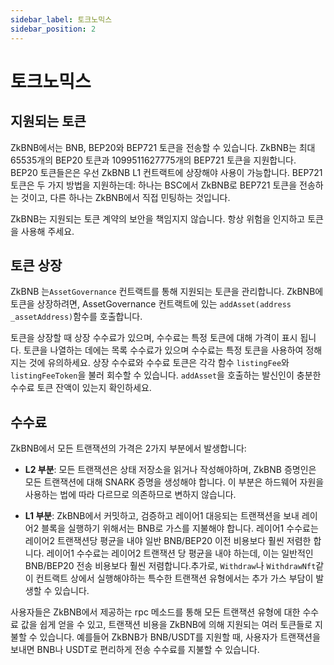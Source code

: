 ```yaml
---
sidebar_label: 토크노믹스
sidebar_position: 2
---
```


# 토크노믹스

## 지원되는 토큰
ZkBNB에서는 BNB, BEP20와 BEP721 토큰을 전송할 수 있습니다. ZkBNB는 최대 65535개의 BEP20 토큰과 1099511627775개의 BEP721 토큰을 지원합니다. BEP20 토큰들은은 우선 ZkBNB L1 컨트랙트에 상장해야 사용이 가능합니다. BEP721 토큰은 두 가지 방법을 지원하는데: 하나는 BSC에서 ZkBNB로 BEP721 토큰을 전송하는 것이고, 다른 하나는 ZkBNB에서 직접 민팅하는 것입니다.

ZkBNB는 지원되는 토큰 계약의 보안을 책임지지 않습니다. 항상 위험을 인지하고 토큰을 사용해 주세요.

## 토큰 상장
ZkBNB 는`AssetGovernance` 컨트랙트를 통해 지원되는 토큰을 관리합니다. ZkBNB에 토큰을 상장하려면, AssetGovernance 컨트랙트에 있는 `addAsset(address _assetAddress)`함수를 호출합니다.

토큰을 상장할 때 상장 수수료가 있으며, 수수료는 특정 토큰에 대해 가격이 표시 됩니다. 토큰을 나열하는 데에는 목록 수수료가 있으며 수수료는 특정 토큰을 사용하여 정해지는 것에 유의하세요. 상장 수수료와 수수료 토큰은 각각 함수 `listingFee`와 `listingFeeToken`을 불러 회수할 수 있습니다. `addAsset`을 호출하는 발신인이 충분한 수수료 토큰 잔액이 있는지 확인하세요.

## 수수료
ZkBNB에서 모든 트랜잭션의 가격은 2가지 부분에서 발생합니다:

- **L2 부분**: 모든 트랜잭션은 상태 저장소을 읽거나 작성해야하며, ZkBNB 증명인은 모든 트랜잭션에 대해 SNARK 증명을 생성해야 합니다. 이 부분은 하드웨어 자원을 사용하는 법에 따라 다르므로 의존하므로 변하지 않습니다.

- **L1 부분**: ZkBNB에서 커밋하고, 검증하고 레이어1 대응되는 트랜잭션을 보내 레이어2 블록을 실행하기 위해서는 BNB로 가스를 지불해야 합니다. 레이어1 수수료는 레이어2 트랜잭션당 평균을 내야 일반 BNB/BEP20 이전 비용보다 훨씬 저렴한 합니다. 레이어1 수수료는 레이어2 트랜잭션 당 평균을 내야 하는데, 이는 일반적인 BNB/BEP20 전송 비용보다 훨씬 저렴합니다.추가로, `Withdraw`나 `WithdrawNft`같이 컨트랙트 상에서 실행해야하는 특수한 트랜잭션 유형에서는 추가 가스 부담이 발생할 수 있습니다.

사용자들은 ZkBNB에서 제공하는 rpc 메소드를 통해 모든 트랜잭션 유형에 대한 수수료 값을 쉽게 얻을 수 있고, 트랜잭션 비용을 ZkBNB에 의해 지원되는 여러 토큰들로 지불할 수 있습니다. 예를들어 ZkBNB가 BNB/USDT를 지원할 때, 사용자가 트랜잭션을 보내면 BNB나 USDT로 편리하게 전송 수수료를 지불할 수 있습니다.
